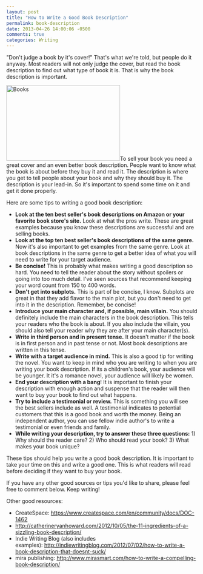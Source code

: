 ```yaml
---
layout: post
title: "How to Write a Good Book Description"
permalink: book-description
date: 2013-04-26 14:00:06 -0500
comments: true
categories: Writing
---
```

"Don't judge a book by it's cover!" That's what we're told, but people do it anyway. Most readers will not only judge the cover, but read the book description to find out what type of book it is. That is why the book description is important.

<a href="http://allisonbetancourt.com/wp-content/uploads/2013/04/Books.jpg"><img class="size-medium wp-image-186 alignright" alt="Books" src="http://allisonbetancourt.com/wp-content/uploads/2013/04/Books-300x199.jpg" width="300" height="199" /></a>To sell your book you need a great cover and an even better book description. People want to know what the book is about before they buy it and read it. The description is where you get to tell people about your book and why they should buy it. The description is your lead-in. So it's important to spend some time on it and get it done properly.

Here are some tips to writing a good book description:
<ul>
	<li><strong>Look at the ten best seller's book descriptions on Amazon or your favorite book store's site.</strong> Look at what the pros write. These are great examples because you know these descriptions are successful and are selling books.</li>
	<li><strong>Look at the top ten best seller's book descriptions of the same genre.</strong> Now it's also important to get examples from the same genre. Look at book descriptions in the same genre to get a better idea of what you will need to write for your target audience.</li>
	<li><span style="line-height: 13px;"><strong>Be concise!</strong> This is probably what makes writing a good description so hard. You need to tell the reader about the story without spoilers or going into too much detail. I've seen sources that recommend keeping your word count from 150 to 400 words.
</span></li>
	<li><strong>Don't get into subplots.</strong> This is part of be concise, I know. Subplots are great in that they add flavor to the main plot, but you don't need to get into it in the description. Remember, be concise!</li>
	<li><strong>Introduce your main character and, if possible, main villain.</strong> You should definitely include the main characters in the book description. This tells your readers who the book is about. If you also include the villain, you should also tell your reader why they are after your main character(s).</li>
	<li><strong>Write in third person and in present tense.</strong> It doesn't matter if the book is in first person and in past tense or not. Most book descriptions are written in this tense.</li>
	<li><strong>Write with a target audience in mind.</strong> This is also a good tip for writing the novel. You want to keep in mind who you are writing to when you are writing your book description. If its a children's book, your audience will be younger. It it's a romance novel, your audience will likely be women.</li>
	<li><strong>End your description with a bang</strong>! It is important to finish your description with enough action and suspense that the reader will then want to buy your book to find out what happens.</li>
	<li><strong>Try to include a testimonial or review.</strong> This is something you will see the best sellers include as well. A testimonial indicates to potential customers that this is a good book and worth the money. Being an independent author, you can use fellow indie author's to write a testimonial or even friends and family.</li>
	<li><strong>While writing your description, try to answer these three questions:</strong> 1) Why should the reader care? 2) Who should read your book? 3) What makes your book unique?</li>
</ul>
These tips should help you write a good book description. It is important to take your time on this and write a good one. This is what readers will read before deciding if they want to buy your book.

If you have any other good sources or tips you'd like to share, please feel free to comment below. Keep writing!

Other good resources:
<ul>
	<li>CreateSpace: <a href="https://www.createspace.com/en/community/docs/DOC-1462">https://www.createspace.com/en/community/docs/DOC-1462</a></li>
	<li><a href="http://catherineryanhoward.com/2012/10/05/the-11-ingredients-of-a-sizzling-book-description/">http://catherineryanhoward.com/2012/10/05/the-11-ingredients-of-a-sizzling-book-description/</a></li>
	<li>Indie Writing Blog (also includes examples): <a href="http://indiewritingblog.com/2012/07/02/how-to-write-a-book-description-that-doesnt-suck/">http://indiewritingblog.com/2012/07/02/how-to-write-a-book-description-that-doesnt-suck/</a></li>
	<li>mira publishing: <a href="http://www.mirasmart.com/how-to-write-a-compelling-book-description/">http://www.mirasmart.com/how-to-write-a-compelling-book-description/</a></li>
</ul>